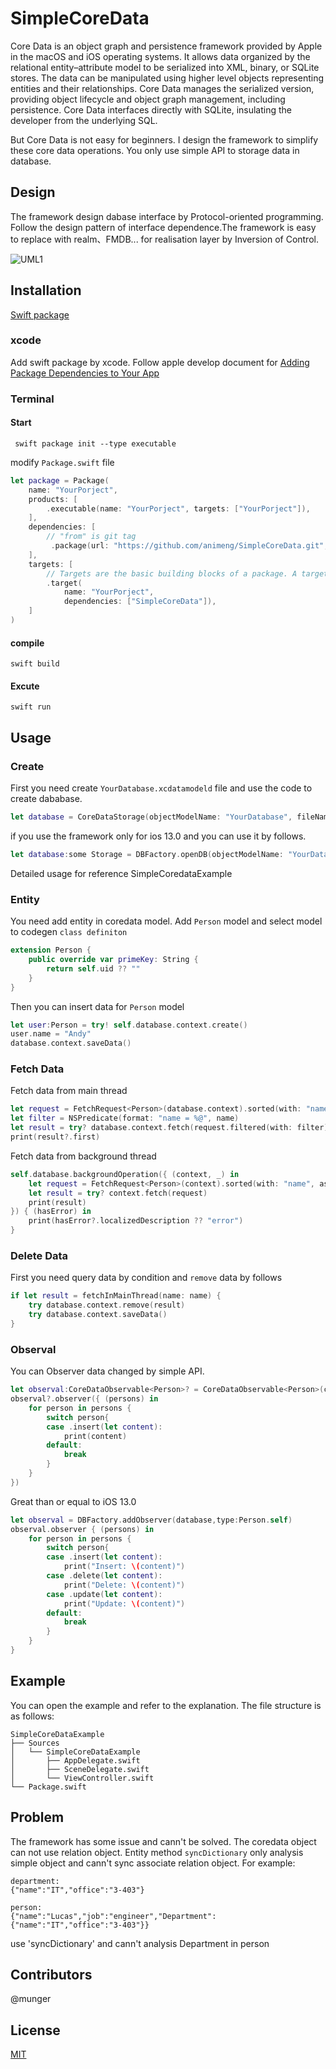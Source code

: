 # SimpleCoreData

Core Data is an object graph and persistence framework provided by Apple in the macOS and iOS operating systems. It allows data organized by the relational entity–attribute model to be serialized into XML, binary, or SQLite stores. The data can be manipulated using higher level objects representing entities and their relationships. Core Data manages the serialized version, providing object lifecycle and object graph management, including persistence. Core Data interfaces directly with SQLite, insulating the developer from the underlying SQL.

But Core Data is not easy for beginners. I design the framework to simplify these core data operations. You only use simple API to storage data in database.

## Design

The framework design dabase interface by Protocol-oriented programming. Follow the design pattern of interface dependence.The framework is easy to replace with realm、FMDB... for realisation layer by Inversion of Control.

![UML1](https://mengtnt.com/images/simple-coredata.jpg)

## Installation

[Swift package](https://swift.org/package-manager/)

### xcode

Add swift package by xcode. Follow apple develop document for [Adding Package Dependencies to Your App](https://developer.apple.com/documentation/xcode/adding_package_dependencies_to_your_app)

### Terminal

#### Start

``` shell
 swift package init --type executable
```

modify `Package.swift` file

``` swift
let package = Package(
    name: "YourPorject",
    products: [
        .executable(name: "YourPorject", targets: ["YourPorject"]),
    ],
    dependencies: [
        // "from" is git tag
         .package(url: "https://github.com/animeng/SimpleCoreData.git",from:"0.0.2") 
    ],
    targets: [
        // Targets are the basic building blocks of a package. A target can define a module or a test suite.
        .target(
            name: "YourPorject",
            dependencies: ["SimpleCoreData"]),
    ]
)
```

#### compile

``` shell
swift build
```

#### Excute

``` shell
swift run
```

## Usage

### Create

First you need create `YourDatabase.xcdatamodeld` file and use the code to create dababase.

``` swift
let database = CoreDataStorage(objectModelName: "YourDatabase", fileName: "testDatabase",bundle:nil)
```

if you use the framework only for ios 13.0 and you can use it by follows.

``` swift
let database:some Storage = DBFactory.openDB(objectModelName: "YourDatabase", dbName: "testDatabase")
```

Detailed usage for reference SimpleCoredataExample

### Entity

You need add entity in coredata model. Add `Person` model and select model to codegen `class definiton`

``` swift
extension Person {
    public override var primeKey: String {
        return self.uid ?? ""
    }
}
```

Then you can insert data for `Person` model

``` swift
let user:Person = try! self.database.context.create()
user.name = "Andy"
database.context.saveData()
```

### Fetch Data

Fetch data from main thread

``` swift 
let request = FetchRequest<Person>(database.context).sorted(with: "name", ascending: true)
let filter = NSPredicate(format: "name = %@", name)
let result = try? database.context.fetch(request.filtered(with: filter))
print(result?.first)
```

Fetch data from background thread

``` swift
self.database.backgroundOperation({ (context, _) in
    let request = FetchRequest<Person>(context).sorted(with: "name", ascending: true)
    let result = try? context.fetch(request)
    print(result)
}) { (hasError) in
    print(hasError?.localizedDescription ?? "error")
}
```

### Delete Data

First you need query data by condition and `remove` data by follows

``` swift
if let result = fetchInMainThread(name: name) {
    try database.context.remove(result)
    try database.context.saveData()
}
```

### Observal

You can Observer data changed by simple API.

``` swift
let observal:CoreDataObservable<Person>? = CoreDataObservable<Person>(context: database.mainContext)   
observal?.observer({ (persons) in
    for person in persons {
        switch person{
        case .insert(let content):
            print(content)
        default:
            break
        }
    }
})
```

Great than or equal to iOS 13.0

``` swift
let observal = DBFactory.addObserver(database,type:Person.self)
observal.observer { (persons) in
    for person in persons {
        switch person{
        case .insert(let content):
            print("Insert: \(content)")
        case .delete(let content):
            print("Delete: \(content)")
        case .update(let content):
            print("Update: \(content)")
        default:
            break
        }
    }
}
```

## Example

You can open the example and refer to the explanation. The file structure is as follows:

```
SimpleCoreDataExample
├── Sources
│   └── SimpleCoreDataExample
│       ├── AppDelegate.swift
│       ├── SceneDelegate.swift
│       └── ViewController.swift
└── Package.swift
```

## Problem

The framework has some issue and cann't be solved. The coredata object can not use relation object.
Entity method `syncDictionary` only analysis simple object and cann't sync associate relation object. For example:

```
department:
{"name":"IT","office":"3-403"}

person:
{"name":"Lucas","job":"engineer","Department":{"name":"IT","office":"3-403"}}
```
use 'syncDictionary' and cann't analysis Department in person

## Contributors

@munger

## License

[MIT](http://opensource.org/licenses/MIT)
